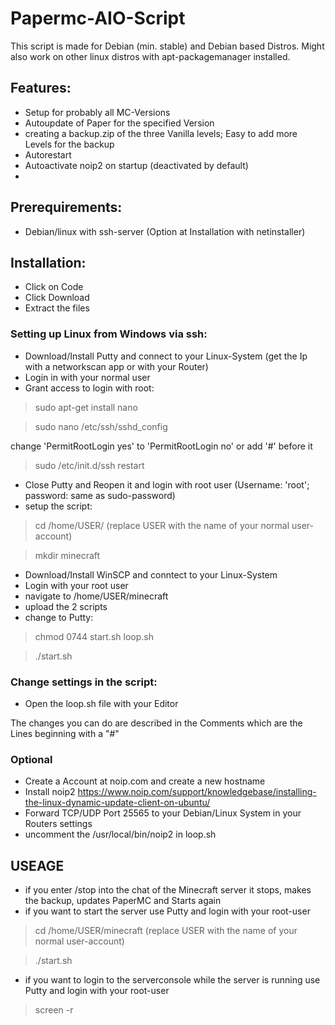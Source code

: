 # Papermc-AIO-Script
This script is made for Debian (min. stable) and Debian based Distros. Might also work on other linux distros with apt-packagemanager installed.

## Features:
- Setup for probably all MC-Versions
- Autoupdate of Paper for the specified Version
- creating a backup.zip of the three Vanilla levels; Easy to add more Levels for the backup
- Autorestart
- Autoactivate noip2 on startup (deactivated by default)
- 

## Prerequirements:
- Debian/linux with ssh-server (Option at Installation with netinstaller)

## Installation:
- Click on Code
- Click Download
- Extract the files

### Setting up Linux from Windows via ssh:
- Download/Install Putty and connect to your Linux-System (get the Ip with a networkscan app or with your Router)
- Login in with your normal user
- Grant access to login with root:
>sudo apt-get install nano

>sudo nano /etc/ssh/sshd_config

change 'PermitRootLogin yes' to 'PermitRootLogin no' or add '#' before it

>sudo /etc/init.d/ssh restart

- Close Putty and Reopen it and login with root user (Username: 'root'; password: same as sudo-password)
- setup the script:
>cd /home/USER/ (replace USER with the name of your normal user-account)

>mkdir minecraft

- Download/Install WinSCP and conntect to your Linux-System
- Login with your root user
- navigate to /home/USER/minecraft
- upload the 2 scripts
- change to Putty:
>chmod 0744 start.sh loop.sh

>./start.sh

### Change settings in the script:
- Open the loop.sh file with your Editor

The changes you can do are described in the Comments which are the Lines beginning with a "#"

### Optional
- Create a Account at noip.com and create a new hostname
- Install noip2 https://www.noip.com/support/knowledgebase/installing-the-linux-dynamic-update-client-on-ubuntu/
- Forward TCP/UDP Port 25565 to your Debian/Linux System in your Routers settings
- uncomment the /usr/local/bin/noip2 in loop.sh

## USEAGE
- if you enter /stop into the chat of the Minecraft server it stops, makes the backup, updates PaperMC and Starts again
- if you want to start the server use Putty and login with your root-user
>cd /home/USER/minecraft (replace USER with the name of your normal user-account)

>./start.sh

- if you want to login to the serverconsole while the server is running use Putty and login with your root-user
>screen -r
